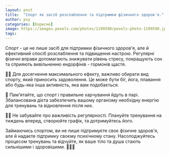 ```yaml
---
layout: post
title:  "Спорт як засіб розслаблення та підтримки фізичного здоров'я."
author: psy
categories: [Корисне]
image: https://images.pexels.com/photos/1199590/pexels-photo-1199590.jpeg?auto=compress&cs=tinysrgb&fit=crop&h=627&w=1200
tags: 
---
```


Спорт - це не лише засіб для підтримки фізичного здоров'я, але й ефективний спосіб розслаблення та підвищення настрою. Регулярні фізичні вправи допомагають знижувати рівень стресу, покращують сон та сприяють вивільненню ендорфінів - гормонів щастя.

🏋️‍♀️ Для досягнення максимального ефекту, важливо обирати вид спорту, який приносить задоволення. Це може бути біг, йога, плавання або будь-яка інша активність, яка вам подобається.

🥗 Пам'ятайте, що спорт і правильне харчування йдуть в парі. Збалансована дієта забезпечить вашому організму необхідну енергію для тренувань та відновлення після них.

🧘‍♂️ Не забувайте про важливість регулярності. Плануйте тренування на тиждень вперед, створюйте графік, та дотримуйтесь його.

Займаючись спортом, ви не лише підтримуєте своє фізичне здоров'я, але й надаєте підтримку своєму психічному стану. Насолоджуйтесь процесом тренувань та відчуйте, як ваше тіло та душа стають сильнішими і здоровішими. 💪🏼🌿


